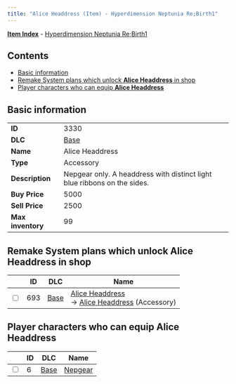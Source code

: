 ```yaml
---
title: "Alice Headdress (Item) - Hyperdimension Neptunia Re;Birth1"
---
```


[**Item Index**](/neptunia/rb1/item/index.html) - [Hyperdimension Neptunia Re;Birth1](/neptunia/rb1)

## Contents

- [Basic information](#basic-information)
- [Remake System plans which unlock **Alice Headdress** in shop](#remake-system-plans-which-unlock-alice-headdress-in-shop)
- [Player characters who can equip **Alice Headdress**](#player-characters-who-can-equip-alice-headdress)

## Basic information

|   |   |
| -- | -- |
| **ID** | 3330 |
| **DLC** | [Base](/neptunia/rb1/dlc/1-base.html) |
| **Name** | Alice Headdress |
| **Type** | Accessory |
| **Description** | Nepgear only. A headdress with distinct light blue ribbons on the sides. |
| **Buy Price** | 5000 |
| **Sell Price** | 2500 |
| **Max inventory** | 99 |


## Remake System plans which unlock **Alice Headdress** in shop

|    | ID | DLC | Name |
| -- | -- | --- | ---- |
| <input type="checkbox" id="rb1-remake-1-693" class="trackbox" /> | 693 | [Base](/neptunia/rb1/dlc/1-base.html) | [Alice Headdress](/neptunia/rb1/remake/1-693-alice-headdress.html)<br /> → [Alice Headdress](/neptunia/rb1/item/1-3330-alice-headdress.html) (Accessory) |


## Player characters who can equip **Alice Headdress**

|    | ID | DLC | Name |
| -- | -- | --- | ---- |
| <input type="checkbox" id="rb1-player-1-6" class="trackbox" /> | 6 | [Base](/neptunia/rb1/dlc/1-base.html) | [Nepgear](/neptunia/rb1/player/1-6-nepgear.html) |

